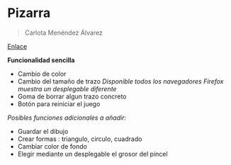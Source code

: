 # Pizarra
> Carlota Menéndez Álvarez


[Enlace](https://carlotamdez96.github.io/Pizarra/)

**Funcionalidad sencilla**
- Cambio de color
- Cambio del tamaño de trazo *Disponible todos los navegadores Firefox muestra un desplegable diferente*
- Goma de borrar algun trazo concreto
- Botón para reiniciar el juego

*Posibles funciones adicionales a añadir:*
- Guardar el dibujo
- Crear formas : triangulo, circulo, cuadrado
- Cambiar color de fondo
- Elegir mediante un desplegable el grosor del pincel

